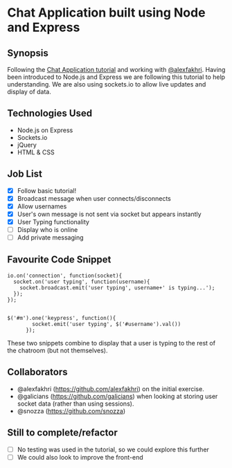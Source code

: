 Chat Application built using Node and Express
=======================

## Synopsis

Following the [Chat Application tutorial](http://socket.io/get-started/chat/) and working with [@alexfakhri](https://github.com/alexfakhri).
Having been introduced to Node.js and Express we are following this tutorial to help understanding. We are also using sockets.io to allow live updates and display of data.

## Technologies Used

- Node.js on Express
- Sockets.io
- jQuery
- HTML & CSS

## Job List

- [x] Follow basic tutorial!
- [x] Broadcast message when user connects/disconnects
- [x] Allow usernames
- [x] User's own message is not sent via socket but appears instantly
- [x] User Typing functionality
- [ ] Display who is online
- [ ] Add private messaging

## Favourite Code Snippet

~~~
io.on('connection', function(socket){
  socket.on('user typing', function(username){
    socket.broadcast.emit('user typing', username+' is typing...');
  });
});


$('#m').one('keypress', function(){
        socket.emit('user typing', $('#username').val())
      });
~~~

These two snippets combine to display that a user is typing to the rest of the chatroom (but not themselves).

## Collaborators

- @alexfakhri (https://github.com/alexfakhri) on the initial exercise.
- @galicians (https://github.com/galicians) when looking at storing user socket data (rather than using sessions).
- @snozza (https://github.com/snozza)


## Still to complete/refactor

- [ ] No testing was used in the tutorial, so we could explore this further
- [ ] We could also look to improve the front-end